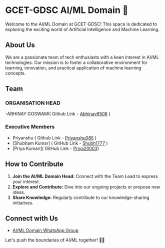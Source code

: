 # GCET-GDSC AI/ML Domain 🤖

Welcome to the AI/ML Domain at GCET-GDSC! This space is dedicated to exploring the exciting world of Artificial Intelligence and Machine Learning.

## About Us

We are a passionate team of tech enthusiasts with a keen interest in AI/ML technologies. Our mission is to foster a collaborative environment for learning, innovation, and practical application of machine learning concepts.

## Team

### ORGANISATION HEAD

-ABHINAY GOSWAMI( Github Link - [Abhinay8506](https://github.com/Abhinay8506) )

### Executive Members

- Priyanshu ( Github Link - [Priyanshu085](https://github.com/Priyanshu085) )
- [Shubham Kumar] ( GitHub Link - [Shubh1777](https://github.com/shubh1777) )
- [Priya Kumari]( GitHub Link - [Priya20003](https://github.com/priya20003))
  
## How to Contribute

1. **Join the AI/ML Domain Head:** Connect with the Team Lead to express your interest.
2. **Explore and Contribute:** Dive into our ongoing projects or propose new ideas.
3. **Share Knowledge:** Regularly contribute to our knowledge-sharing initiatives.

## Connect with Us

- [AI/ML Domain WhatsApp Group](link-to-ai-ml-whatsapp-group)

Let's push the boundaries of AI/ML together! 🚀✨
